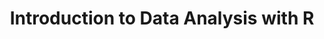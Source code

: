 ---
layout: workshop
category: workshop
title: "Introduction to Data Analysis with R"
time: 10:00 AM - 1:00 PM PST
human_date: "May 1, 2, and 8"
year: 2025
location: UC Santa Barbara Library, Room 2509
instructors: Allie Caughman, Sigrid Van Den Abeele, Arieanna Balbar
helpers: Tess Ivinjack, Marcel Rodriguez-Riccelli, Rachel King, Colleen McCamy, Ken Howard
pre_workshop_survey: "https://ucsb.co1.qualtrics.com/jfe/form/SV_bJeIoxjp1A9Xx3M?slug=2025-05-01-ucsb-r"
post_workshop_survey: "https://ucsb.co1.qualtrics.com/jfe/form/SV_0lD2XHnezknmSr4?slug=2025-05-01-ucsb-r"
shoreline_url: "https://tinyurl.com/ucsbcarp-s25-r-w"
lesson_url: "https://ucsbcarpentry.github.io/R-ecology-lesson-2024-10-08/"
jupyter_url: "https://carpentryworkshop.lsit.ucsb.edu/"
description: "This is an introduction to R designed for participants with no programming experience. It starts with information about the R programming language and the RStudio interface. It then moves to loading in data and exploring how to visualise it with ggplot2. The next episode takes learners through an exploration of data frames and some common data cleaning operations, before discussing vectors and factors. The final episode introduces the flow of data in R, and how to combine operations to select, filter, and mutate a data frame.
<br><br>
This lesson assumes no prior knowledge of R or RStudio and no programming experience."
---